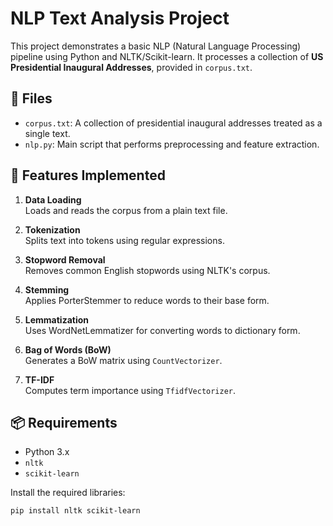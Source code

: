 # NLP Text Analysis Project

This project demonstrates a basic NLP (Natural Language Processing) pipeline using Python and NLTK/Scikit-learn. It processes a collection of **US Presidential Inaugural Addresses**, provided in `corpus.txt`.

## 📂 Files

- `corpus.txt`: A collection of presidential inaugural addresses treated as a single text.
- `nlp.py`: Main script that performs preprocessing and feature extraction.

## 🧠 Features Implemented

1. **Data Loading**  
   Loads and reads the corpus from a plain text file.

2. **Tokenization**  
   Splits text into tokens using regular expressions.

3. **Stopword Removal**  
   Removes common English stopwords using NLTK's corpus.

4. **Stemming**  
   Applies PorterStemmer to reduce words to their base form.

5. **Lemmatization**  
   Uses WordNetLemmatizer for converting words to dictionary form.

6. **Bag of Words (BoW)**  
   Generates a BoW matrix using `CountVectorizer`.

7. **TF-IDF**  
   Computes term importance using `TfidfVectorizer`.

## 📦 Requirements

- Python 3.x
- `nltk`
- `scikit-learn`

Install the required libraries:

```bash
pip install nltk scikit-learn
